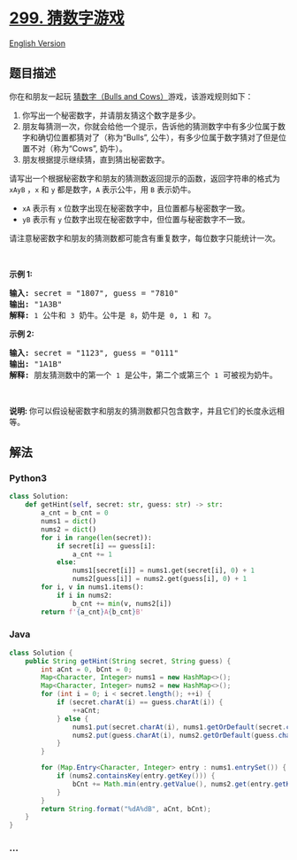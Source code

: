 # [299. 猜数字游戏](https://leetcode-cn.com/problems/bulls-and-cows)

[English Version](https://cdn.jsdelivr.net/gh/doocs/leetcode@main/solution/0200-0299/0299.Bulls%20and%20Cows/README_EN.md)

## 题目描述

<!-- 这里写题目描述 -->

<p>你在和朋友一起玩 <a href="https://baike.baidu.com/item/%E7%8C%9C%E6%95%B0%E5%AD%97/83200?fromtitle=Bulls+and+Cows&amp;fromid=12003488&amp;fr=aladdin" target="_blank">猜数字（Bulls and Cows）</a>游戏，该游戏规则如下：</p>

<ol>
	<li>你写出一个秘密数字，并请朋友猜这个数字是多少。</li>
	<li>朋友每猜测一次，你就会给他一个提示，告诉他的猜测数字中有多少位属于数字和确切位置都猜对了（称为&ldquo;Bulls&rdquo;, 公牛），有多少位属于数字猜对了但是位置不对（称为&ldquo;Cows&rdquo;, 奶牛）。</li>
	<li>朋友根据提示继续猜，直到猜出秘密数字。</li>
</ol>

<p>请写出一个根据秘密数字和朋友的猜测数返回提示的函数，返回字符串的格式为 <code>xAyB</code> ，<code>x</code> 和 <code>y</code> 都是数字，<code>A</code> 表示公牛，用&nbsp;<code>B</code>&nbsp;表示奶牛。</p>

<ul>
	<li><code>xA</code> 表示有 <code>x</code> 位数字出现在秘密数字中，且位置都与秘密数字一致。</li>
	<li><code>yB</code> 表示有 <code>y</code> 位数字出现在秘密数字中，但位置与秘密数字不一致。</li>
</ul>

<p>请注意秘密数字和朋友的猜测数都可能含有重复数字，每位数字只能统计一次。</p>

<p>&nbsp;</p>

<p><strong>示例 1:</strong></p>

<pre><strong>输入:</strong> secret = &quot;1807&quot;, guess = &quot;7810&quot;
<strong>输出:</strong> &quot;1A3B&quot;
<strong>解释:</strong> <code>1</code>&nbsp;公牛和&nbsp;<code>3</code>&nbsp;奶牛。公牛是 <code>8</code>，奶牛是 <code>0</code>, <code>1</code>&nbsp;和 <code>7</code>。</pre>

<p><strong>示例 2:</strong></p>

<pre><strong>输入:</strong> secret = &quot;1123&quot;, guess = &quot;0111&quot;
<strong>输出:</strong> &quot;1A1B&quot;
<strong>解释: </strong>朋友猜测数中的第一个 <code>1</code>&nbsp;是公牛，第二个或第三个 <code>1</code>&nbsp;可被视为奶牛。</pre>

<p>&nbsp;</p>

<p><strong>说明: </strong>你可以假设秘密数字和朋友的猜测数都只包含数字，并且它们的长度永远相等。</p>


## 解法

<!-- 这里可写通用的实现逻辑 -->

<!-- tabs:start -->

### **Python3**

<!-- 这里可写当前语言的特殊实现逻辑 -->

```python
class Solution:
    def getHint(self, secret: str, guess: str) -> str:
        a_cnt = b_cnt = 0
        nums1 = dict()
        nums2 = dict()
        for i in range(len(secret)):
            if secret[i] == guess[i]:
                a_cnt += 1
            else:
                nums1[secret[i]] = nums1.get(secret[i], 0) + 1
                nums2[guess[i]] = nums2.get(guess[i], 0) + 1
        for i, v in nums1.items():
            if i in nums2:
                b_cnt += min(v, nums2[i])
        return f'{a_cnt}A{b_cnt}B'
```

### **Java**

<!-- 这里可写当前语言的特殊实现逻辑 -->

```java
class Solution {
    public String getHint(String secret, String guess) {
        int aCnt = 0, bCnt = 0;
        Map<Character, Integer> nums1 = new HashMap<>();
        Map<Character, Integer> nums2 = new HashMap<>();
        for (int i = 0; i < secret.length(); ++i) {
            if (secret.charAt(i) == guess.charAt(i)) {
                ++aCnt;
            } else {
                nums1.put(secret.charAt(i), nums1.getOrDefault(secret.charAt(i), 0) + 1);
                nums2.put(guess.charAt(i), nums2.getOrDefault(guess.charAt(i), 0) + 1);
            }
        }

        for (Map.Entry<Character, Integer> entry : nums1.entrySet()) {
            if (nums2.containsKey(entry.getKey())) {
                bCnt += Math.min(entry.getValue(), nums2.get(entry.getKey()));
            }
        }
        return String.format("%dA%dB", aCnt, bCnt);
    }
}
```

### **...**

```

```

<!-- tabs:end -->

